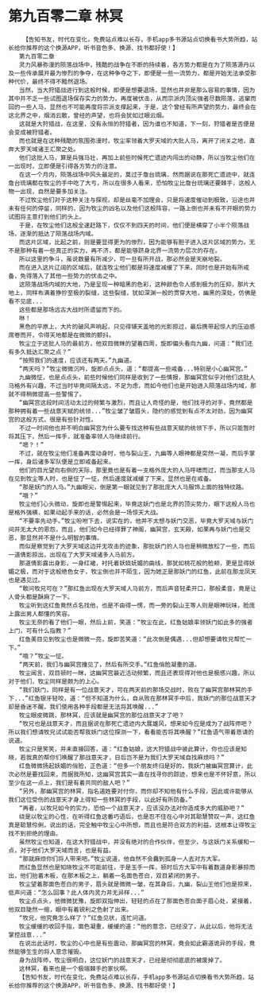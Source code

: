 # 第九百零二章 林冥
        【告知书友，时代在变化，免费站点难以长存，手机app多书源站点切换看书大势所趋，站长给你推荐的这个换源APP，听书音色多、换源、找书都好使！】
       第九百零二章
       灵力风暴弥漫的陨落战场中，残酷的战争在不断的持续着，各方势力都是在为了陨落源丹以及一些传承展开最为惨烈的争夺，在这种争夺之下，即便是一些一流势力，都是开始无法承受那种代价，最终不得不黯然退场。
       当然，当大狩猎战进行到这般时候，即便是想要退场，显然也并非是那么容易的事情，因为其中并不乏一些试图退场保存实力的势力，再度被伏击，从而宗派内顶尖强者尽数陨落，逃窜而回的一些人马，显然也不可能再度将宗派支撑起来，于是，这个曾经有所声望的势力，最终会在这北界之中，烟消云散，曾经的声望，也将会犹如过眼云烟。
       这就是大狩猎战，在这里，没有永恒的狩猎者，因为谁也不知道，下一刻，狩猎者是否便是会变成被狩猎者。
       而也就是在这种残酷的氛围弥漫时，牧尘率领着大罗天域的大批人马，离开了闭关之地，直奔大罗天域诸王汇聚之处。
       他们这批人马，算是兵强马壮，再加上前些时候死亡遗迹内闯出的动静，所以当牧尘他们在一出现时，立即便是引得各方势力的注意。
       在这一个月内，陨落战场中风头最足的，莫过于詹台琉璃，然而据说在那死亡遗迹中，就连詹台琉璃都在牧尘的手中吃了大亏，所以在很多人看来，恐怕牧尘比詹台琉璃还要棘手，这般人物一出现，自然是要多加关注。
       不过牧尘他们对于这种关注与探视，却是丝毫不加理会，只是将速度催动到极致，沿途也并未有任何的停留，同样的，因为牧尘的凶名以及他们这般阵容，一路上倒也并未有不开眼的势力试图将主意打到他们的头上。
       于是，在牧尘他们这般全速赶路下，仅仅不到四天的时间，他们便是横穿了小半个陨落战场，逐渐的抵达了陨落战场内域。
       而这片区域，比起之前，则是要显得更为的惨烈，因为能够有胆子进入这片区域的势力，无不是那种有着一些真正的实力，再不济，都是能够跻身北界一流势力层次的存在。
       所以这里的争斗，虽说数量有所减少，可一旦有所开战，那必然会是天崩地裂。
       而在进入这片辽阔的区域后，就连牧尘他们都是将速度减缓了下来，同时也是开始有所戒备，免得落入了其他一些势力的伏击之中。
       这陨落战场内域的大地，乃是呈现一种暗黑的色彩，这种颜色令人感到极为的压抑，那片大地上，同样布满着狰狞至极的裂缝，这些裂缝，犹如深渊一般的贯穿大地，幽黑的深处，仿佛是看不见底...
       这些都是那场远古大战时所遗留而下的。
       咻！
       黑色的平原上，大片的破风声响起，只见得铺天盖地的光影掠过，最后携带起惊人的压迫感席卷而开，令得天地都是在微微的颤抖。
       牧尘立于这批人马的最前方，他双目微眯的望着四周，旋即偏头看向九幽，问道：“我们还有多久抵达汇聚之点？”
       “按照我们的速度，应该还有两天。”九幽道。
       “两天吗？”牧尘微微沉吟，旋即点点头，道：“都提高一些戒备...特别是小心幽冥宫。”
       九幽微怔，也是点点头，前些时候他们同样是收到了一些情报，那幽冥宫似乎对他们这批人马格外有兴趣，不过当时毕竟间隔太远，不足为虑，而如今他们也是开始进入陨落战场内域，那就不得稍微提高一些警惕了。
       “幽冥宫这段时间活动太过的频繁与激烈，而且让人奇怪的是，他们找寻的对手，竟然都是那种拥有着一些战意天赋的统领...”牧尘皱了皱眉头，隐约的感觉到有点不太对劲，因为幽冥宫的这般方式，很是有些针对性。
       不过一时间他也并不明白幽冥宫为什么要专找这种有些战意天赋的统领下手，所以只能暂时将其压下，然后一挥手，就准备率领人马继续前行。
       “嗯？！”
       不过，就在牧尘他们准备再度动身时，他与裂山王，九幽等人眼神都是突然一凝，而后手掌一挥，身后诸多军队便是立即戒备起来。
       他们的目光望向右侧的天际，那里竟也是有着一支格外庞大的人马呼啸而过，而当那支人马在见到牧尘等人时，也是怔了一怔，然后速度就减缓了下来，显然也是在戒备。
       “那是妖门的人马。”九幽眼尖，倒是第一眼就见到了那批庞大人马服饰上面的独特纹路。
       “哦？”
       牧尘他们心头微动，旋即也是警惕起来，毕竟这妖门也是北界的顶尖势力，眼下这般人马也是格外强横，如果动起手来的话，必然会是一场惊天大战。
       “不要率先动手。”牧尘吩咐下去，说实在的，他并不太想与妖门交恶，毕竟大罗天域与妖门间并无太大的恩怨，而且，他们如今已经得罪了神阁，幽冥宫，玄天殿，如果再与妖门也是交恶，那显然并不是什么明智的事情。
       而似是察觉到了大罗天域这边并无攻击的迹象，那批妖门的人马也是稍微放松了一些，而后一道倩影掠出，出现在了大罗天域诸多人马前方。
       那道倩影露出身影，一身红裙，衬托着妖娆妩媚的曲线，那犹如桃花般的脸颊，更是显得妖媚之极，而对于这般绝色女子，牧尘倒也并不陌生，因为她正是那妖门的红鱼，此前在那龙凤天也是遇见过。
       “敢问牧兄可在？”那红鱼出现在大罗天域人马前方，而后声音轻柔开口，那般柔音，竟是让人骨头都是酥麻了一下。
       牧尘听到这红鱼竟然点名找他，也是不由得一愣，而一旁的裂山王等人则是眼神玩味，脸庞上露出男人都懂的笑容。
       牧尘无奈的看了他们一眼，然后上前，笑道：“牧尘在此，红鱼姑娘率领妖门如此多的强者上门，可有什么指教？”
       红鱼美目见到牧尘也是微微一亮，旋即苦笑道：“此次倒是偶遇...但却想要请牧兄帮忙一下。”
       “哦？”牧尘一怔。
       “两天前，我们与幽冥宫撞见了，然后有所交手。”红鱼俏脸凝重的道。
       牧尘闻言，双目顿时一眯，这幽冥宫最近活动频繁，而且还表现得对他也是极感兴趣，所以对于他们，牧尘同样是颇为的上心。
       “我们妖门，同样是有一位战意天才，可在两天前的那场交战时，败在了幽冥宫那林冥的手下...”红鱼银牙轻咬，道：“但不知道为什么，自从败在那林冥手中后，我妖门的那位战意天才却是昏迷不醒，我们使用各种手段都是无法将其唤醒...”
       牧尘眼皮微跳，那林冥，应该就是幽冥宫的那位战意天才了吧？
       “牧兄也是战意天才，而且据说在那死亡遗迹内大展雄风，想来如今应是成为了战阵师吧？所以我们想请牧兄试试能否帮我妖门这位探测一下，看看能否将其唤醒？”红鱼语气带着恳请的说道。
       牧尘只是笑笑，并未直接回答，道：“红鱼姑娘，这大狩猎战中彼此算计，你也应该是知晓，若我真的帮你们唤醒了那战意天才，日后岂不是为我们大罗天域自找麻烦吗？”
       红鱼微微扬起妖媚的俏脸，正色道：“但多一个朋友终归是好的，我妖门被幽冥宫算计，此次必然是要找回来，而据我所知，这幽冥宫其实一直在找寻你的踪迹，想来也是不怀好意，所以至少在这一点上，我们是有着共同的敌人吧？”
       “另外，那幽冥宫的林冥，指名道姓要对付你，而你却不知他有什么手段，因此或许能够从我们这位受伤的战意天才身上得知一些林冥的手段，以此好有所防备。”
       “再者，以牧兄如今的实力，恐怕一个战意天才，应该没办法对你造成多大的威胁吧？”
       绕是以牧尘的心性，在听得红鱼这番巧语后，也是忍不住在心中对其聪慧赞叹一声，这红鱼真是聪慧伶俐，说出的话，完全触中牧尘心中所想，而且也是符合双方的利益，这根本让得牧尘找不到拒绝的理由。
       虽然牧尘也知道，在这大狩猎战中，并没有绝对的合作伙伴，但至少，与这妖门关系缓和一点，对于他们大罗天域而言，也是有益。
       “那就麻烦你们将人带来吧。”牧尘说道，他自然不会蠢到孤身一人去对方大军。
       而红鱼显然也是知晓牧尘不可能前往，于是玉手一挥，顿时后方大军中有着数道身影暴掠而出，他们抬着木板，在那木板之上，躺着一名面色苍白，双目紧闭的男子。
       牧尘望着那面色苍白的男子，眉头就是微微一皱，在其身后，九幽，裂山王他们也是掠来，低声问道：“怎么回事？此人体内灵力并无异样...”
       牧尘点点头，他微微犹豫，旋即双指伸出，轻轻的点在了那面色苍白面子眉心处，紧接着，他双目陡然一缩，眼中有着锐利之色射了出来。
       “牧兄，他究竟怎么样了？”红鱼见状，连忙问道。
       牧尘缓缓的收回手指，面色凝重，缓缓的道：“他的意念，已经没了，从此以后，他将无法掌控战意...”
       在说出此话时，牧尘的心中也是有些震动，那幽冥宫的林冥，竟会如此霸道诡异的手段，竟然能够生生的将人意念摧毁。
       身为战阵师，牧尘很明白，这位妖门的战意天才，已经是彻彻底底的被废掉了。
       这林冥，看来也是一个极端棘手的家伙啊。
       【告知书友，时代在变化，免费站点难以长存，手机app多书源站点切换看书大势所趋，站长给你推荐的这个换源APP，听书音色多、换源、找书都好使！】